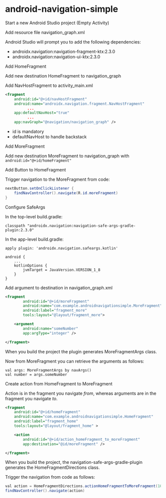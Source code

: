 # android-navigation-simple

Start a new Android Studio project (Empty Activity)

Add resource file navigation_graph.xml

Android Studio will prompt you to add the following dependencies:
- androidx.navigation:navigation-fragment-ktx:2.3.0
- androidx.navigation:navigation-ui-ktx:2.3.0

Add HomeFragment

Add new destination HomeFragment to navigation_graph

Add NavHostFragment to activity_main.xml

```xml
<fragment
    android:id="@+id/navHostFragment"
    android:name="androidx.navigation.fragment.NavHostFragment"
          ...
    app:defaultNavHost="true"
          ...
    app:navGraph="@navigation/navigation_graph" />
```

* id is mandatory
* defaultNavHost to handle backstack

Add MoreFragment

Add new destination MoreFragment to navigation_graph with <code>android:id="@+id/homeFragment"</code>

Add Button to HomeFragment

Trigger navigation to the MoreFragment from code:

```java
nextButton.setOnClickListener {
    findNavController().navigate(R.id.moreFragment)
}
```

Configure SafeArgs

In the top-level build.gradle:

    classpath "androidx.navigation:navigation-safe-args-gradle-plugin:2.3.0"

In the app-level build.gradle:

    apply plugin: 'androidx.navigation.safeargs.kotlin'

    android {
        ...
        kotlinOptions {
            jvmTarget = JavaVersion.VERSION_1_8
        }
    }
    
Add argument to destination in navigation_graph.xml

```xml
<fragment
        android:id="@+id/moreFragment"
        android:name="com.example.androidnavigationsimple.MoreFragment"
        android:label="fragment_more"
        tools:layout="@layout/fragment_more">

    <argument
        android:name="someNumber"
        app:argType="integer" />

</fragment>
```
     
When you build the project the plugin generates MoreFragmentArgs class.

Now from MoreFragment you can retrieve the arguments as follows:

    val args: MoreFragmentArgs by navArgs()
    val number = args.someNumber
    
Create action from HomeFragment to MoreFragment

Action is in the fragment you navigate *from*, whereas arguments are in the fragment you navigate *to*.

```xml
<fragment
    android:id="@+id/homeFragment"
    android:name="com.example.androidnavigationsimple.HomeFragment"
    android:label="fragment_home"
    tools:layout="@layout/fragment_home" >

    <action
        android:id="@+id/action_homeFragment_to_moreFragment"
        app:destination="@id/moreFragment" />

</fragment>
```

When you build the project, the navigation-safe-args-gradle-plugin generates the HomeFragmentDirections class.

Trigger the navigation from code as follows:

```java
val action = HomeFragmentDirections.actionHomeFragmentToMoreFragment(10)
findNavController().navigate(action)

